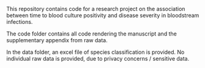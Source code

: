 This repository contains code for a research project on the association between time to blood culture positivity and disease severity in bloodstream infections.

The code folder contains all code rendering the manuscript and the supplementary appendix from raw data. 

In the data folder, an excel file of species classification is provided. No individual raw data is provided, due to privacy concerns / sensitive data.
